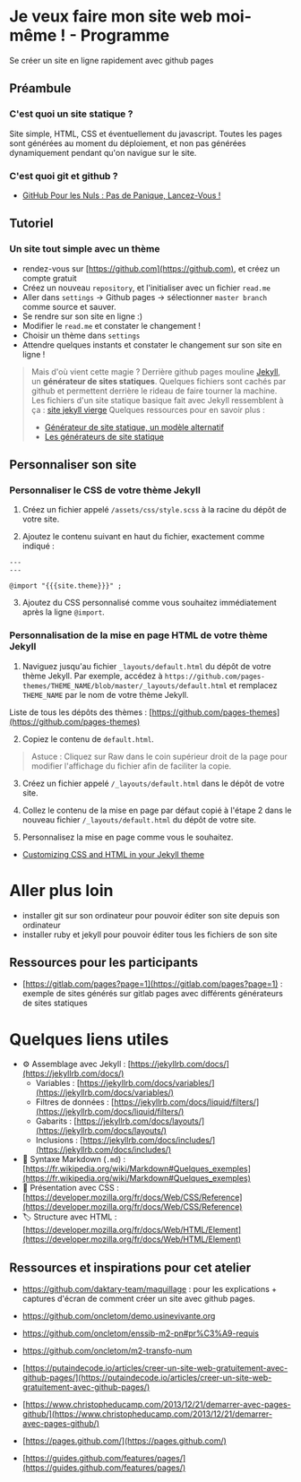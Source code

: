 # Je veux faire mon site web moi-même ! - Programme

Se créer un site en ligne rapidement avec github pages

## Préambule

### C'est quoi un site statique ?

Site simple, HTML, CSS et éventuellement du javascript. Toutes les pages sont générées au moment du déploiement, et non pas générées dynamiquement pendant qu'on navigue sur le site.

### C'est quoi git et github ?

- [GitHub Pour les Nuls : Pas de Panique, Lancez-Vous !](https://www.christopheducamp.com/2013/12/15/github-pour-nuls-partie-1/)

## Tutoriel

### Un site tout simple avec un thème

- rendez-vous sur [https://github.com](https://github.com), et créez un compte gratuit
- Créez un nouveau `repository`, et l'initialiser avec un fichier `read.me`
- Aller dans `settings` -> Github pages -> sélectionner `master branch` comme source et sauver.
- Se rendre sur son site en ligne :)
- Modifier le `read.me` et constater le changement !
- Choisir un thème dans `settings`
- Attendre quelques instants et constater le changement sur son site en ligne !

> Mais d'où vient cette magie ?
> Derrière github pages mouline [Jekyll](https://jekyllrb.com/), un **générateur de sites statiques**. Quelques fichiers sont cachés par github et permettent derrière le rideau de faire tourner la machine. Les fichiers d'un site statique basique fait avec Jekyll ressemblent à ça : [site jekyll vierge](https://github.com/lassembleuse/blank-jekyll-starter)
> Quelques ressources pour en savoir plus : 
> - [Générateur de site statique, un modèle alternatif](https://www.quaternum.net/2016/01/09/generateur-de-site-statique-un-modele-alternatif/)
> - [Les générateurs de site statique](https://bertrandkeller.info/generateur-site-statique/)

## Personnaliser son site

### Personnaliser le CSS de votre thème Jekyll

1. Créez un fichier appelé `/assets/css/style.scss` à la racine du dépôt de votre site.

2. Ajoutez le contenu suivant en haut du fichier, exactement comme indiqué :
  
```
---
---

@import "{{{site.theme}}}" ;
```

3. Ajoutez du CSS personnalisé comme vous souhaitez immédiatement après la ligne `@import`.

### Personnalisation de la mise en page HTML de votre thème Jekyll

1. Naviguez jusqu'au fichier `_layouts/default.html` du dépôt de votre thème Jekyll. Par exemple, accédez à `https://github.com/pages-themes/THEME_NAME/blob/master/_layouts/default.html` et remplacez `THEME_NAME` par le nom de votre thème Jekyll.

Liste de tous les dépôts des thèmes : [https://github.com/pages-themes](https://github.com/pages-themes)

2. Copiez le contenu de `default.html`.

> Astuce : Cliquez sur Raw dans le coin supérieur droit de la page pour modifier l'affichage du fichier afin de faciliter la copie.

3. Créez un fichier appelé `/_layouts/default.html` dans le dépôt de votre site.

4. Collez le contenu de la mise en page par défaut copié à l'étape 2 dans le nouveau fichier `/_layouts/default.html` du dépôt de votre site.

5. Personnalisez la mise en page comme vous le souhaitez.


- [Customizing CSS and HTML in your Jekyll theme](https://help.github.com/en/articles/customizing-css-and-html-in-your-jekyll-theme)

# Aller plus loin 

- installer git sur son ordinateur pour pouvoir éditer son site depuis son ordinateur
- installer ruby et jekyll pour pouvoir éditer tous les fichiers de son site

## Ressources pour les participants

- [https://gitlab.com/pages?page=1](https://gitlab.com/pages?page=1) : exemple de sites générés sur gitlab pages avec différents générateurs de sites statiques

# Quelques liens utiles

- ⚙️ Assemblage avec Jekyll : [https://jekyllrb.com/docs/](https://jekyllrb.com/docs/)
  - Variables : [https://jekyllrb.com/docs/variables/](https://jekyllrb.com/docs/variables/)
  - Filtres de données : [https://jekyllrb.com/docs/liquid/filters/](https://jekyllrb.com/docs/liquid/filters/)
  - Gabarits : [https://jekyllrb.com/docs/layouts/](https://jekyllrb.com/docs/layouts/)
  - Inclusions : [https://jekyllrb.com/docs/includes/](https://jekyllrb.com/docs/includes/)
- 📝 Syntaxe Markdown (`.md`) : [https://fr.wikipedia.org/wiki/Markdown#Quelques_exemples](https://fr.wikipedia.org/wiki/Markdown#Quelques_exemples)
- 🎨 Présentation avec CSS : [https://developer.mozilla.org/fr/docs/Web/CSS/Reference](https://developer.mozilla.org/fr/docs/Web/CSS/Reference)
- 🏷 Structure avec HTML : [https://developer.mozilla.org/fr/docs/Web/HTML/Element](https://developer.mozilla.org/fr/docs/Web/HTML/Element)



## Ressources et inspirations pour cet atelier
- https://github.com/daktary-team/maquillage : pour les explications + captures d'écran de comment créer un site avec github pages.
- https://github.com/oncletom/demo.usinevivante.org
- https://github.com/oncletom/enssib-m2-pn#pr%C3%A9-requis
- https://github.com/oncletom/m2-transfo-num

- [https://putaindecode.io/articles/creer-un-site-web-gratuitement-avec-github-pages/](https://putaindecode.io/articles/creer-un-site-web-gratuitement-avec-github-pages/)
- [https://www.christopheducamp.com/2013/12/21/demarrer-avec-pages-github/](https://www.christopheducamp.com/2013/12/21/demarrer-avec-pages-github/)
- [https://pages.github.com/](https://pages.github.com/)
- [https://guides.github.com/features/pages/](https://guides.github.com/features/pages/)